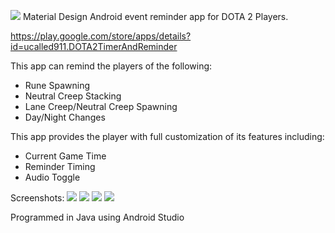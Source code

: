 ![](ic_banner_v2.png?raw=true "")
Material Design Android event reminder app for DOTA 2 Players.

https://play.google.com/store/apps/details?id=ucalled911.DOTA2TimerAndReminder

This app can remind the players of the following:
   - Rune Spawning
   - Neutral Creep Stacking
   - Lane Creep/Neutral Creep Spawning
   - Day/Night Changes





This app provides the player with full customization of its features including:
   - Current Game Time
   - Reminder Timing
   - Audio Toggle


Screenshots:
![](/screenshots/Main.png?raw=true "")
![](/screenshots/Information.png?raw=true "")
![](/screenshots/Settings.png?raw=true "")
![](/screenshots/Reminder.png?raw=true "")


Programmed in Java using Android Studio
